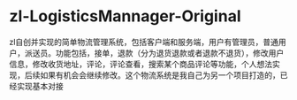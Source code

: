 # zl-LogisticsMannager-Original
zl自创并实现的简单物流管理系统，包括客户端和服务端，用户有管理员，普通用户，派送员。功能包括，接单，退款（分为退货退款或者退款不退货），修改用户信息，修改收货地址，评论，评论查看，搜索某个商品评论等功能，个人想法实现，后续如果有机会会继续修改。这个物流系统是我自己为另一个项目打造的，已经实现基本对接
